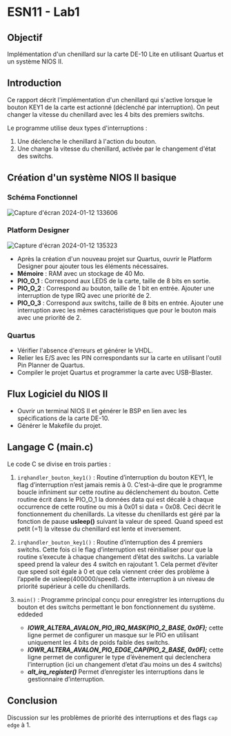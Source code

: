 
# ESN11 - Lab1

## Objectif
Implémentation d'un chenillard sur la carte DE-10 Lite en utilisant Quartus et un système NIOS II.

## Introduction
Ce rapport décrit l'implémentation d'un chenillard qui s'active lorsque le bouton KEY1 de la carte est actionné (déclenché par interruption). On peut changer la vitesse du chenillard avec les 4 bits des premiers switchs.

Le programme utilise deux types d'interruptions :
1. Une déclenche le chenillard à l'action du bouton.
2. Une change la vitesse du chenillard, activée par le changement d'état des switchs.

## Création d'un système NIOS II basique

### Schéma Fonctionnel
![Capture d'écran 2024-01-12 133606](https://github.com/ESN2024/roche_lab1/assets/116710033/fe3e2bd7-4579-452e-a734-5ded8e070ccc)
### Platform Designer
![Capture d'écran 2024-01-12 135323](https://github.com/ESN2024/roche_lab1/assets/116710033/0fc5e62b-74dd-4033-aab1-e6cadecc4444)

- Après la création d'un nouveau projet sur Quartus, ouvrir le Platform Designer pour ajouter tous les éléments nécessaires.
- **Mémoire** : RAM avec un stockage de 40 Mo.
- **PIO_O_1** : Correspond aux LEDS de la carte, taille de 8 bits en sortie.
- **PIO_O_2** : Correspond au bouton, taille de 1 bit en entrée. Ajouter une interruption de type IRQ avec une priorité de 2.
- **PIO_O_3** : Correspond aux switchs, taille de 8 bits en entrée. Ajouter une interruption avec les mêmes caractéristiques que pour le bouton mais avec une priorité de 2.

### Quartus
- Vérifier l'absence d'erreurs et générer le VHDL.
- Relier les E/S avec les PIN correspondants sur la carte en utilisant l'outil Pin Planner de Quartus.
- Compiler le projet Quartus et programmer la carte avec USB-Blaster.

## Flux Logiciel du NIOS II
- Ouvrir un terminal NIOS II et générer le BSP en lien avec les spécifications de la carte DE-10.
- Générer le Makefile du projet.

## Langage C (main.c)
Le code C se divise en trois parties :
1. `irqhandler_bouton_key1()` : Routine d’interruption du bouton KEY1, le flag d’interruption n’est jamais remis à 0. C’est-à-dire que le programme boucle infiniment sur cette routine au déclenchement du bouton. Cette routine écrit dans le PIO_O_1 la données data qui est décalé à chaque occurrence de cette routine ou mis à 0x01 si data = 0x08. Ceci décrit le fonctionnement du chenillards. La vitesse du chenillards est géré par la fonction de pause **usleep()** suivant la valeur de speed. Quand speed est petit (=1) la vitesse du chenillard est lente et inversement.

2. `irqhandler_bouton_key1()` : Routine d’interruption des 4 premiers switchs. Cette fois ci le flag d’interruption est réinitialiser pour que la routine s’execute à chaque changement d’état des switchs. La variable speed prend la valeur des 4 switch en rajoutant 1. Cela permet d’éviter que speed soit égale à 0 et que cela viennent créer des problème à l’appelle de usleep(400000/speed).
Cette interruption à un niveau de priorité supérieur à celle du chenillards.

3. `main()` : Programme principal conçu pour enregistrer les interruptions du bouton et des switchs permettant le bon fonctionnement du système.
   eddeded
   - ***IOWR_ALTERA_AVALON_PIO_IRQ_MASK(PIO_2_BASE, 0x0F);*** cette ligne permet de configurer un masque sur le PIO en utilisant uniquement les 4 bits de poids faible des switchs.
   - ***IOWR_ALTERA_AVALON_PIO_EDGE_CAP(PIO_2_BASE, 0x0F);*** cette ligne permet de configurer le type d’évènement qui declenchera l’interruption (ici un changement d’etat d’au moins un des 4 switchs)
   - ***alt_irq_register()*** Permet d’enregister les interruptions dans le gestionnaire d’interruption.

## Conclusion
Discussion sur les problèmes de priorité des interruptions et des flags `cap edge` à 1.
